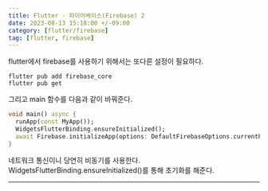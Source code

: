 ```yaml
---
title: Flutter - 파이어베이스(Firebase) 2
date: 2023-08-13 15:18:00 +/-09:00
category: [flutter/firebase]
tag: [flutter, firebase]
---
```


flutter에서 firebase를 사용하기 위해서는 또다른 설정이 필요하다.

```terminal
flutter pub add firebase_core
flutter pub get
```

그리고 main 함수를 다음과 같이 바꿔준다.

```dart
void main() async {
  runApp(const MyApp());
  WidgetsFlutterBinding.ensureInitialized();
  await Firebase.initializeApp(options: DefaultFirebaseOptions.currentPlatform);
}
```
네트워크 통신이니 당연히 비동기를 사용한다.
WidgetsFlutterBinding.ensureInitialized()를 통해 초기화를 해준다.

---
